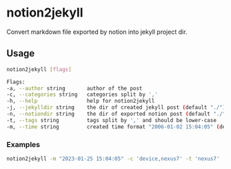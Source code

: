 # notion2jekyll
Convert markdown file exported by notion into jekyll project dir.

## Usage

```bash
notion2jekyll [flags]

Flags:
-a, --author string       author of the post
-c, --categories string   categories split by ','
-h, --help                help for notion2jekyll
-j, --jekylldir string    the dir of created jekyll post (default "./")
-n, --notiondir string    the dir of exported notion post (default "./")
-t, --tags string         tags split by ',' and should be lower-case
-m, --time string         created time format "2006-01-02 15:04:05" (default "2023-11-03 13:12:45")

```
### Examples
```bash
notion2jekyll -m "2023-01-25 15:04:05" -c 'device,nexus7' -t 'nexus7'
```